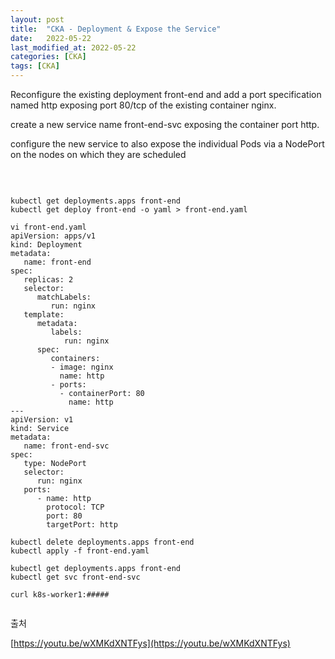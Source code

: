 ```yaml
---
layout: post
title:  "CKA - Deployment & Expose the Service"
date:   2022-05-22
last_modified_at: 2022-05-22
categories: [CKA]
tags: [CKA]
---
```


Reconfigure the existing deployment front-end and add a port specification named http exposing port 80/tcp of the 
existing container nginx.

create a new service name front-end-svc exposing the container port http.

configure the new service to also expose the individual Pods via a NodePort on the nodes on which they are scheduled

<br/>

```shell

kubectl get deployments.apps front-end
kubectl get deploy front-end -o yaml > front-end.yaml

vi front-end.yaml
apiVersion: apps/v1
kind: Deployment
metadata:
   name: front-end
spec:
   replicas: 2
   selector:
      matchLabels:
         run: nginx
   template:
      metadata:
         labels:
            run: nginx
      spec:
         containers:
         - image: nginx
           name: http
         - ports:
           - containerPort: 80
             name: http
---
apiVersion: v1
kind: Service
metadata:
   name: front-end-svc
spec:
   type: NodePort
   selector:
      run: nginx
   ports:
      - name: http
        protocol: TCP
        port: 80
        targetPort: http

kubectl delete deployments.apps front-end
kubectl apply -f front-end.yaml

kubectl get deployments.apps front-end
kubectl get svc front-end-svc

curl k8s-worker1:#####
      
```

출처

[https://youtu.be/wXMKdXNTFys](https://youtu.be/wXMKdXNTFys)